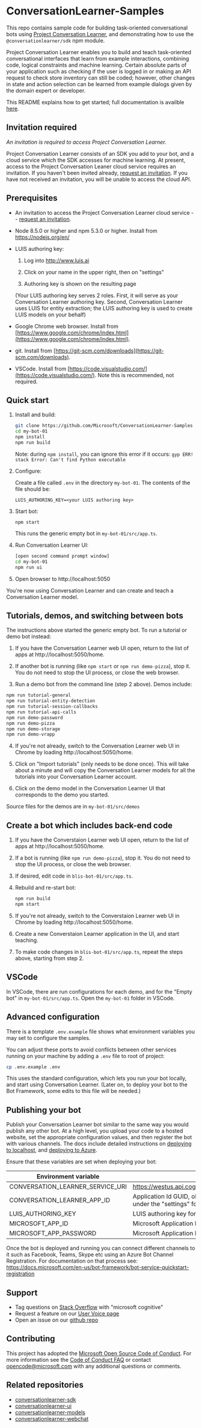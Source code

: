 # ConversationLearner-Samples

This repo contains sample code for building task-oriented conversational bots using [Project Conversation Learner](https://labs.cognitive.microsoft.com/en-us/project-conversation-learner), and demonstrating how to use the `@conversationlearner/sdk` npm module.

Project Conversation Learner enables you to build and teach task-oriented conversational interfaces that learn from example interactions, combining code, logical constraints and machine learning.  Certain absolute parts of your application such as checking if the user is logged in or making an API request to check store inventory can still be coded; however, other changes in state and action selection can be learned from example dialogs given by the domain expert or developer.

This README explains how to get started; full documentation is availble [here](https://docs.microsoft.com/en-us/azure/cognitive-services/Labs/Conversation-Learner/).

## Invitation required

*An invitation is required to access Project Conversation Learner.*

Project Conversation Learner consists of an SDK you add to your bot, and a cloud service which the SDK accesses for machine learning.  At present, access to the Project Conversation Leaner cloud service requires an invitation.  If you haven't been invited already, [request an invitation](https://aka.ms/conversation-learner-request-invite).  If you have not received an invitation, you will be unable to access the cloud API.

## Prerequisites

- An invitation to access the Project Conversation Learner cloud service -- [request an invitation](https://aka.ms/conversation-learner-request-invite).  

- Node 8.5.0 or higher and npm 5.3.0 or higher.  Install from https://nodejs.org/en/
  
- LUIS authoring key:

  1. Log into http://www.luis.ai

  2. Click on your name in the upper right, then on "settings"

  3. Authoring key is shown on the resulting page

  (Your LUIS authoring key serves 2 roles.  First, it will serve as your Conversation Learner authoring key.  Second, Conversation Learner uses LUIS for entity extraction; the LUIS authoring key is used to create LUIS models on your behalf)
  
- Google Chrome web browser. Install from [https://www.google.com/chrome/index.html](https://www.google.com/chrome/index.html).

- git. Install from [https://git-scm.com/downloads](https://git-scm.com/downloads).

- VSCode. Install from [https://code.visualstudio.com/](https://code.visualstudio.com/). Note this is recommended, not required.

## Quick start 

1. Install and build:

    ```bash    
    git clone https://github.com/Microsoft/ConversationLearner-Samples my-bot-01
    cd my-bot-01
    npm install
    npm run build
    ```

    Note: during `npm install`, you can ignore this error if it occurs: `gyp ERR! stack Error: Can't find Python executable`

2. Configure:

   Create a file called `.env` in the directory `my-bot-01`.  The contents of the file should be:

   ```
   LUIS_AUTHORING_KEY=<your LUIS authoring key>
   ```

3. Start bot:

    ```
    npm start
    ```

    This runs the generic empty bot in ``my-bot-01/src/app.ts``.

3. Run Conversation Learner UI:

    ```bash
    [open second command prompt window]
    cd my-bot-01
    npm run ui
    ```

4. Open browser to http://localhost:5050 

You're now using Conversation Learner and can create and teach a Conversation Learner model.  

## Tutorials, demos, and switching between bots

The instructions above started the generic empty bot.  To run a tutorial or demo bot instead:

1. If you have the Conversation Learner web UI open, return to the list of apps at http://localhost:5050/home.
    
2. If another bot is running (like `npm start` or `npm run demo-pizza`), stop it.  You do not need to stop the UI process, or close the web browser.

3. Run a demo bot from the command line (step 2 above).  Demos include:

  ```bash
  npm run tutorial-general
  npm run tutorial-entity-detection
  npm run tutorial-session-callbacks
  npm run tutorial-api-calls
  npm run demo-password
  npm run demo-pizza
  npm run demo-storage
  npm run demo-vrapp
  ```

4. If you're not already, switch to the Conversation Learner web UI in Chrome by loading http://localhost:5050/home. 

5. Click on "Import tutorials" (only needs to be done once).  This will take about a minute and will copy the Conversation Learner models for all the tutorials into your Conversation Learner account.

6. Click on the demo model in the Conversation Learner UI that corresponds to the demo you started.

Source files for the demos are in `my-bot-01/src/demos`

## Create a bot which includes back-end code

1. If you have the Converstaion Learner web UI open, return to the list of apps at http://localhost:5050/home.
    
2. If a bot is running (like `npm run demo-pizza`), stop it.  You do not need to stop the UI process, or close the web browser.

3. If desired, edit code in ``blis-bot-01/src/app.ts``.

4. Rebuild and re-start bot:

    ```bash    
    npm run build
    npm start
    ```

5. If you're not already, switch to the Converstaion Learner web UI in Chrome by loading http://localhost:5050/home. 

6. Create a new Converstaion Learner application in the UI, and start teaching.

7. To make code changes in ``blis-bot-01/src/app.ts``, repeat the steps above, starting from step 2.

## VSCode

In VSCode, there are run configurations for each demo, and for the "Empty bot" in ``my-bot-01/src/app.ts``.  Open the `my-bot-01` folder in VSCode.

## Advanced configuration

There is a template `.env.example` file shows what environment variables you may set to configure the samples.

You can adjust these ports to avoid conflicts between other services running on your machine by adding a `.env` file to root of project:

```bash
cp .env.example .env
```

This uses the standard configuration, which lets you run your bot locally, and start using Conversation Learner.  (Later on, to deploy your bot to the Bot Framework, some edits to this file will be needed.)

## Publishing your bot

Publish your Conversation Learner bot similar to the same way you would publish any other bot.  At a high level, you upload your code to a hosted website, set the appropriate configuration values, and then register the bot with various channels.  The docs include detailed instructions on [deploying to localhost](https://docs.microsoft.com/en-us/azure/cognitive-services/labs/conversation-learner/deploy-to-bf#option-1-deploying-a-conversation-learner-bot-to-run-locally), and [deploying to Azure](https://docs.microsoft.com/en-us/azure/cognitive-services/labs/conversation-learner/deploy-to-bf#option-2-deploy-to-azure).

Ensure that these variables are set when deploying your bot:

Environment variable | Setting
--- | ---
CONVERSATION_LEARNER_SERVICE_URI | https://westus.api.cognitive.microsoft.com/conversationlearner/v1.0/
CONVERSATION_LEARNER_APP_ID      | Application Id GUID, obtained from the Converstaion Learner UI under the "settings" for the app
LUIS_AUTHORING_KEY      		     | LUIS authoring key for this app, obtained from https://www.luis.ai
MICROSOFT_APP_ID                 | Microsoft Application Id
MICROSOFT_APP_PASSWORD           | Microsoft Application Password

Once the bot is deployed and running you can connect different channels to it such as Facebook, Teams, Skype etc using an Azure Bot Channel Registration.  For documentation on that process see:  https://docs.microsoft.com/en-us/bot-framework/bot-service-quickstart-registration

## Support

- Tag questions on [Stack Overflow](https://stackoverflow.com) with "microsoft cognitive"
- Request a feature on our [User Voice page](https://aka.ms/conversation-learner-uservoice)
- Open an issue on our [github repo](https://github.com/Microsoft/ConversationLearner-Samples)

## Contributing

This project has adopted the [Microsoft Open Source Code of Conduct](https://opensource.microsoft.com/codeofconduct/). For more information see the [Code of Conduct FAQ](https://opensource.microsoft.com/codeofconduct/faq/) or contact [opencode@microsoft.com](mailto:opencode@microsoft.com) with any additional questions or comments.

## Related repositories

- [conversationlearner-sdk](https://github.com/Microsoft/ConversationLearner-SDK)
- [conversationlearner-ui](https://github.com/Microsoft/ConversationLearner-UI)
- [conversationlearner-models](https://github.com/Microsoft/ConversationLearner-Models)
- [conversationlearner-webchat](https://github.com/Microsoft/ConversationLearner-WebChat)
